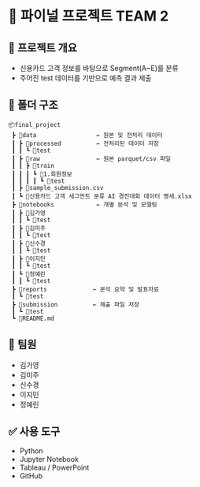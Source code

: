 # 🧾 파이널 프로젝트 TEAM 2

## 📌 프로젝트 개요
- 신용카드 고객 정보를 바탕으로 Segment(A~E)를 분류
- 주어진 test 데이터를 기반으로 예측 결과 제출

## 📁 폴더 구조
```
📦final_project
 ┣ 📂data                 ← 원본 및 전처리 데이터
 ┃ ┣ 📂processed          ← 전처리된 데이터 저장
 ┃ ┃ ┗ 📜test
 ┃ ┣ 📂raw                ← 원본 parquet/csv 파일
 ┃ ┃ ┣ 📂train
 ┃ ┃ ┃ ┗ 📂1.회원정보
 ┃ ┃ ┃ ┃ ┗ 📜test
 ┃ ┣ 📜sample_submission.csv
 ┃ ┗ 📜신용카드 고객 세그먼트 분류 AI 경진대회 데이터 명세.xlsx
 ┣ 📂notebooks            ← 개별 분석 및 모델링
 ┃ ┣ 📂김가영
 ┃ ┃ ┗ 📜test
 ┃ ┣ 📂김미주
 ┃ ┃ ┗ 📜test
 ┃ ┣ 📂신수경
 ┃ ┃ ┗ 📜test
 ┃ ┣ 📂이지민
 ┃ ┃ ┗ 📜test
 ┃ ┗ 📂정예린
 ┃ ┃ ┗ 📜test
 ┣ 📂reports             ← 분석 요약 및 발표자료
 ┃ ┗ 📜test
 ┣ 📂submission          ← 제출 파일 저장
 ┃ ┗ 📜test
 ┗ 📜README.md
```

## 👥 팀원
- 김가영  
- 김미주  
- 신수경  
- 이지민  
- 정예린  

## ✅ 사용 도구
- Python  
- Jupyter Notebook  
- Tableau / PowerPoint  
- GitHub
